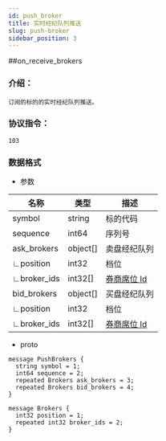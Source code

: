 ```yaml
---
id: push_broker
title: 实时经纪队列推送
slug: push-broker
sidebar_position: 3
---
```


##on_receive_brokers

### 介绍：
    订阅的标的的实时经纪队列推送。
### 协议指令：
    103
### 数据格式
* 参数

| 名称 | 类型   | 描述  | 
|-------|-------|-----|
|symbol|string| 标的代码 |
|sequence|int64| 序列号 |
|ask_brokers|object[]| 卖盘经纪队列 |
|∟position|int32| 档位 |
|∟broker_ids|int32[]| [券商席位 Id](../pull/quote-broker-ids)|
|bid_brokers|object[]| 买盘经纪队列 |
|∟position|int32| 档位 |
|∟broker_ids|int32[]| [券商席位 Id](../pull/quote-broker-ids)|

* proto
```
message PushBrokers {
  string symbol = 1;
  int64 sequence = 2;
  repeated Brokers ask_brokers = 3;
  repeated Brokers bid_brokers = 4;
}

message Brokers {
  int32 position = 1;
  repeated int32 broker_ids = 2;
}
```